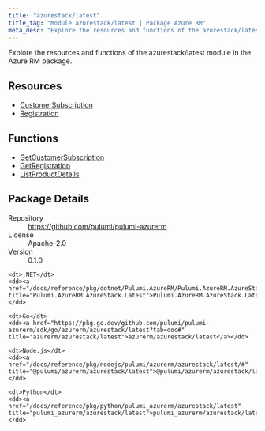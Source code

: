 ```yaml
---
title: "azurestack/latest"
title_tag: "Module azurestack/latest | Package Azure RM"
meta_desc: "Explore the resources and functions of the azurestack/latest module in the Azure RM package."
---
```


<!-- WARNING: this file was generated by Pulumi Docs Generator. -->
<!-- Do not edit by hand unless you're certain you know what you are doing! -->

Explore the resources and functions of the azurestack/latest module in the Azure RM package.

<h2 id="resources">Resources</h2>
<ul class="api">
    <li><a href="customersubscription" title="CustomerSubscription"><span class="symbol resource"></span>CustomerSubscription</a></li>
    <li><a href="registration" title="Registration"><span class="symbol resource"></span>Registration</a></li>
</ul>

<h2 id="functions">Functions</h2>
<ul class="api">
    <li><a href="getcustomersubscription" title="GetCustomerSubscription"><span class="symbol function"></span>GetCustomerSubscription</a></li>
    <li><a href="getregistration" title="GetRegistration"><span class="symbol function"></span>GetRegistration</a></li>
    <li><a href="listproductdetails" title="ListProductDetails"><span class="symbol function"></span>ListProductDetails</a></li>
</ul>

<h2 id="package-details">Package Details</h2>
<dl class="package-details">
	<dt>Repository</dt>
	<dd><a href="https://github.com/pulumi/pulumi-azurerm">https://github.com/pulumi/pulumi-azurerm</a></dd>
	<dt>License</dt>
	<dd>Apache-2.0</dd>
	<dt>Version</dt>
	<dd>0.1.0</dd>
</dl>



<dl class="tabular">

    <dt>.NET</dt>
    <dd><a href="/docs/reference/pkg/dotnet/Pulumi.AzureRM/Pulumi.AzureRM.AzureStack.Latest.html" title="Pulumi.AzureRM.AzureStack.Latest">Pulumi.AzureRM.AzureStack.Latest</a></dd>

    <dt>Go</dt>
    <dd><a href="https://pkg.go.dev/github.com/pulumi/pulumi-azurerm/sdk/go/azurerm/azurestack/latest?tab=doc#" title="azurerm/azurestack/latest">azurerm/azurestack/latest</a></dd>

    <dt>Node.js</dt>
    <dd><a href="/docs/reference/pkg/nodejs/pulumi/azurerm/azurestack/latest/#" title="@pulumi/azurerm/azurestack/latest">@pulumi/azurerm/azurestack/latest</a></dd>

    <dt>Python</dt>
    <dd><a href="/docs/reference/pkg/python/pulumi_azurerm/azurestack/latest" title="pulumi_azurerm/azurestack/latest">pulumi_azurerm/azurestack/latest</a></dd>

</dl>

